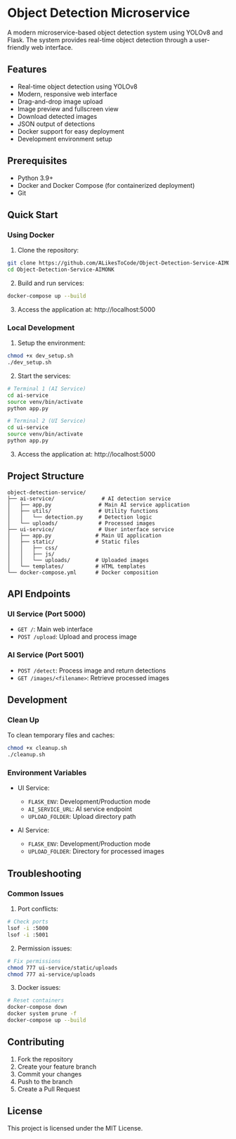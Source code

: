 # Object Detection Microservice

A modern microservice-based object detection system using YOLOv8 and Flask. The system provides real-time object detection through a user-friendly web interface.

## Features

- Real-time object detection using YOLOv8
- Modern, responsive web interface
- Drag-and-drop image upload
- Image preview and fullscreen view
- Download detected images
- JSON output of detections
- Docker support for easy deployment
- Development environment setup

## Prerequisites

- Python 3.9+
- Docker and Docker Compose (for containerized deployment)
- Git

## Quick Start

### Using Docker

1. Clone the repository:
```bash
git clone https://github.com/ALikesToCode/Object-Detection-Service-AIMONK/
cd Object-Detection-Service-AIMONK
```

2. Build and run services:
```bash
docker-compose up --build
```

3. Access the application at: http://localhost:5000

### Local Development

1. Setup the environment:
```bash
chmod +x dev_setup.sh
./dev_setup.sh
```

2. Start the services:
```bash
# Terminal 1 (AI Service)
cd ai-service
source venv/bin/activate
python app.py

# Terminal 2 (UI Service)
cd ui-service
source venv/bin/activate
python app.py
```

3. Access the application at: http://localhost:5000

## Project Structure

```
object-detection-service/
├── ai-service/               # AI detection service
│   ├── app.py               # Main AI service application
│   ├── utils/               # Utility functions
│   │   └── detection.py     # Detection logic
│   └── uploads/             # Processed images
├── ui-service/              # User interface service
│   ├── app.py              # Main UI application
│   ├── static/             # Static files
│   │   ├── css/
│   │   ├── js/
│   │   └── uploads/        # Uploaded images
│   └── templates/          # HTML templates
└── docker-compose.yml      # Docker composition
```

## API Endpoints

### UI Service (Port 5000)
- `GET /`: Main web interface
- `POST /upload`: Upload and process image

### AI Service (Port 5001)
- `POST /detect`: Process image and return detections
- `GET /images/<filename>`: Retrieve processed images

## Development

### Clean Up
To clean temporary files and caches:
```bash
chmod +x cleanup.sh
./cleanup.sh
```

### Environment Variables
- UI Service:
  - `FLASK_ENV`: Development/Production mode
  - `AI_SERVICE_URL`: AI service endpoint
  - `UPLOAD_FOLDER`: Upload directory path

- AI Service:
  - `FLASK_ENV`: Development/Production mode
  - `UPLOAD_FOLDER`: Directory for processed images

## Troubleshooting

### Common Issues
1. Port conflicts:
```bash
# Check ports
lsof -i :5000
lsof -i :5001
```

2. Permission issues:
```bash
# Fix permissions
chmod 777 ui-service/static/uploads
chmod 777 ai-service/uploads
```

3. Docker issues:
```bash
# Reset containers
docker-compose down
docker system prune -f
docker-compose up --build
```

## Contributing

1. Fork the repository
2. Create your feature branch
3. Commit your changes
4. Push to the branch
5. Create a Pull Request

## License

This project is licensed under the MIT License.


